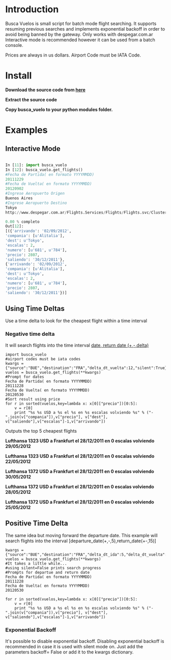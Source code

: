 # Introduction #

Busca Vuelos is small script for batch mode flight searching.
It supports resuming previous searches and implements exponential backoff in order to avoid being banned by the gateway.
Only works with despegar.com.ar
Interactive mode is recommended however it can be used from a batch console.

Prices are always in us dollars. Airport Code must be IATA Code.

# Install #

**Download the source code from [here](http://code.google.com/p/busca-vuelos/downloads/list)**

**Extract the source code**

**Copy busca\_vuelo to your python modules folder.**

# Examples #


## Interactive Mode ##
```python

In [11]: import busca_vuelo
In [12]: busca_vuelo.get_flights()
#Fecha de Partida( en formato YYYYMMDD)
20111229
#Fecha de Vuelta( en formato YYYYMMDD)
20120902
#Ingrese Aeropuerto Origen
Buenos Aires
#Ingrese Aeropuerto Destino
Tokyo
http://www.despegar.com.ar/Flights.Services/Flights/Flights.svc/ClusteredFlights/BUE/TYO/2011-12-30/2012-09-02/1/0/0

0.00 % completo
Out[12]:
[({'arrivando': '02/09/2012',
'compania': [u'Alitalia'],
'dest': u'Tokyo',
'escalas': 2,
'numero': [u'681', u'784'],
'precio': 2807,
'saliendo': '30/12/2011'},
{'arrivando': '02/09/2012',
'compania': [u'Alitalia'],
'dest': u'Tokyo',
'escalas': 2,
'numero': [u'681', u'784'],
'precio': 2807,
'saliendo': '30/12/2011'})]
```

## Using Time Deltas ##
Use a time delta to look for the cheapest flight within a time interval

### Negative time delta ###
It will search flights into the time interval [date, return date (+,-,delta)](departure.md)
```
import busca_vuelo
#airport codes must be iata codes
kwargs = {"source":"BUE","destination":"FRA","delta_dt_vuelta":12,"silent":True}
vuelos = busca_vuelo.get_flights(**kwargs)
#Prompt for dates
Fecha de Partida( en formato YYYYMMDD)
20111228
Fecha de Vuelta( en formato YYYYMMDD)
20120530
#Sort result using price 
for r in sorted(vuelos,key=lambda x: x[0]["precio"])[0:5]:
	v = r[0]
	print "%s %s USD a %s el %s en %s escalas volviendo %s" % ("-".join(v["compania"]),v["precio"], v["dest"], v["saliendo"],v["escalas"]-1,v["arrivando"])

```
Outputs the top 5 cheapest flights

**Lufthansa 1323 USD a Frankfurt el 28/12/2011 en 0 escalas volviendo 29/05/2012**

**Lufthansa 1323 USD a Frankfurt el 28/12/2011 en 0 escalas volviendo 22/05/2012**

**Lufthansa 1372 USD a Frankfurt el 28/12/2011 en 0 escalas volviendo 30/05/2012**

**Lufthansa 1372 USD a Frankfurt el 28/12/2011 en 0 escalas volviendo 28/05/2012**

**Lufthansa 1372 USD a Frankfurt el 28/12/2011 en 0 escalas volviendo 25/05/2012**

## Positive Time Delta ##
The same idea but moving forward the departure date. This example will search flights into the interval [departure\_date(+,-,5),return\_date(+-,15)]
```
kwargs ={"source":"BUE","destination":"FRA","delta_dt_ida":5,"delta_dt_vuelta":12,"silent":True}
vuelos = busca_vuelo.get_flights(**kwargs)
#It takes a little while...
#using silent=False prints search progress
#Prompts for departue and return date
Fecha de Partida( en formato YYYYMMDD)
20111228
Fecha de Vuelta( en formato YYYYMMDD)
20120530

for r in sorted(vuelos,key=lambda x: x[0]["precio"])[0:5]:
	v = r[0]
	print "%s %s USD a %s el %s en %s escalas volviendo %s" % ("-".join(v["compania"]),v["precio"], v["dest"], v["saliendo"],v["escalas"]-1,v["arrivando"])
```

### Exponential Backoff ###
It's possible to disable exponential backoff.
Disabling exponential backoff is recommended in case it is used with silent mode on.
Just add the parameters backoff= False or add it to the kwargs dictionary.